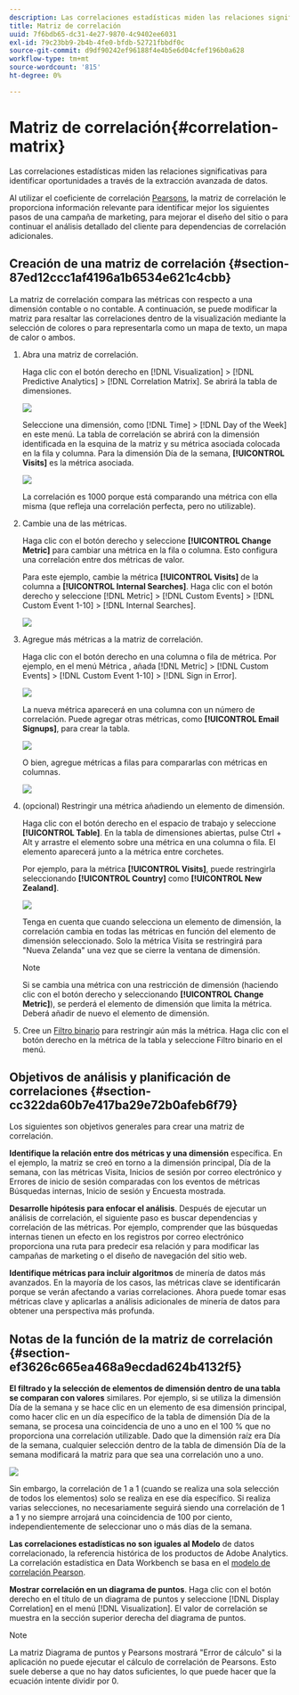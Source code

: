 ```yaml
---
description: Las correlaciones estadísticas miden las relaciones significativas para identificar oportunidades a través de la extracción avanzada de datos.
title: Matriz de correlación
uuid: 7f6bdb65-dc31-4e27-9870-4c9402ee6031
exl-id: 79c23bb9-2b4b-4fe0-bfdb-52721fbbdf0c
source-git-commit: d9df90242ef96188f4e4b5e6d04cfef196b0a628
workflow-type: tm+mt
source-wordcount: '815'
ht-degree: 0%

---
```


# Matriz de correlación{#correlation-matrix}

Las correlaciones estadísticas miden las relaciones significativas para identificar oportunidades a través de la extracción avanzada de datos.

Al utilizar el coeficiente de correlación [Pearsons](../../../../home/c-get-started/c-analysis-vis/c-correlation-analysis/c-correlation-pearsons.md#concept-5996cb8c89fd4df5b47b7318e7a1d29c), la matriz de correlación le proporciona información relevante para identificar mejor los siguientes pasos de una campaña de marketing, para mejorar el diseño del sitio o para continuar el análisis detallado del cliente para dependencias de correlación adicionales.

## Creación de una matriz de correlación {#section-87ed12ccc1af4196a1b6534e621c4cbb}

La matriz de correlación compara las métricas con respecto a una dimensión contable o no contable. A continuación, se puede modificar la matriz para resaltar las correlaciones dentro de la visualización mediante la selección de colores o para representarla como un mapa de texto, un mapa de calor o ambos.

1. Abra una matriz de correlación.

   Haga clic con el botón derecho en [!DNL Visualization] > [!DNL Predictive Analytics] > [!DNL Correlation Matrix]. Se abrirá la tabla de dimensiones.

   ![](assets/correlation_matrix_2.png)

   Seleccione una dimensión, como [!DNL Time] > [!DNL Day of the Week] en este menú. La tabla de correlación se abrirá con la dimensión identificada en la esquina de la matriz y su métrica asociada colocada en la fila y columna. Para la dimensión Día de la semana, **[!UICONTROL Visits]** es la métrica asociada.

   ![](assets/correlation_matrix_1.png)

   La correlación es 1000 porque está comparando una métrica con ella misma (que refleja una correlación perfecta, pero no utilizable).

1. Cambie una de las métricas.

   Haga clic con el botón derecho y seleccione **[!UICONTROL Change Metric]** para cambiar una métrica en la fila o columna. Esto configura una correlación entre dos métricas de valor.

   Para este ejemplo, cambie la métrica **[!UICONTROL Visits]** de la columna a **[!UICONTROL Internal Searches]**. Haga clic con el botón derecho y seleccione [!DNL Metric] > [!DNL Custom Events] > [!DNL Custom Event 1-10] > [!DNL Internal Searches].

   ![](assets/correlation_matrix_change_metric.png)

1. Agregue más métricas a la matriz de correlación.

   Haga clic con el botón derecho en una columna o fila de métrica. Por ejemplo, en el menú Métrica , añada [!DNL Metric] > [!DNL Custom Events] > [!DNL Custom Event 1-10] > [!DNL Sign in Error].

   ![](assets/correlation_matrix_11.png)

   La nueva métrica aparecerá en una columna con un número de correlación. Puede agregar otras métricas, como **[!UICONTROL Email Signups]**, para crear la tabla.

   ![](assets/correlation_matrix_6.png)

   O bien, agregue métricas a filas para compararlas con métricas en columnas.

   ![](assets/correlation_matrix_add_metric.png)

1. (opcional) Restringir una métrica añadiendo un elemento de dimensión.

   Haga clic con el botón derecho en el espacio de trabajo y seleccione **[!UICONTROL Table]**. En la tabla de dimensiones abiertas, pulse Ctrl + Alt y arrastre el elemento sobre una métrica en una columna o fila. El elemento aparecerá junto a la métrica entre corchetes.

   Por ejemplo, para la métrica **[!UICONTROL Visits]**, puede restringirla seleccionando **[!UICONTROL Country]** como **[!UICONTROL New Zealand]**.

   ![](assets/correlation_matrix_dim_element.png)

   Tenga en cuenta que cuando selecciona un elemento de dimensión, la correlación cambia en todas las métricas en función del elemento de dimensión seleccionado. Solo la métrica Visita se restringirá para &quot;Nueva Zelanda&quot; una vez que se cierre la ventana de dimensión.

   >[!NOTE]
   >
   >Si se cambia una métrica con una restricción de dimensión (haciendo clic con el botón derecho y seleccionando **[!UICONTROL Change Metric]**), se perderá el elemento de dimensión que limita la métrica. Deberá añadir de nuevo el elemento de dimensión.

1. Cree un [Filtro binario](../../../../home/c-get-started/c-analysis-vis/c-correlation-analysis/c-correlation-binary-filter.md#concept-24e1daff43c540f69019f236976da31c) para restringir aún más la métrica. Haga clic con el botón derecho en la métrica de la tabla y seleccione Filtro binario en el menú.

## Objetivos de análisis y planificación de correlaciones {#section-cc322da60b7e417ba29e72b0afeb6f79}

Los siguientes son objetivos generales para crear una matriz de correlación.

**Identifique la relación entre dos métricas y una dimensión** específica. En el ejemplo, la matriz se creó en torno a la dimensión principal, Día de la semana, con las métricas Visita, Inicios de sesión por correo electrónico y Errores de inicio de sesión comparadas con los eventos de métricas Búsquedas internas, Inicio de sesión y Encuesta mostrada.

**Desarrolle hipótesis para enfocar el análisis**. Después de ejecutar un análisis de correlación, el siguiente paso es buscar dependencias y correlación de las métricas. Por ejemplo, comprender que las búsquedas internas tienen un efecto en los registros por correo electrónico proporciona una ruta para predecir esa relación y para modificar las campañas de marketing o el diseño de navegación del sitio web.

**Identifique métricas para incluir algoritmos** de minería de datos más avanzados. En la mayoría de los casos, las métricas clave se identificarán porque se verán afectando a varias correlaciones. Ahora puede tomar esas métricas clave y aplicarlas a análisis adicionales de minería de datos para obtener una perspectiva más profunda.

## Notas de la función de la matriz de correlación {#section-ef3626c665ea468a9ecdad624b4132f5}

**El filtrado y la selección de elementos de dimensión dentro de una tabla se comparan con valores** similares. Por ejemplo, si se utiliza la dimensión Día de la semana y se hace clic en un elemento de esa dimensión principal, como hacer clic en un día específico de la tabla de dimensión Día de la semana, se procesa una coincidencia de uno a uno en el 100 % que no proporciona una correlación utilizable. Dado que la dimensión raíz era Día de la semana, cualquier selección dentro de la tabla de dimensión Día de la semana modificará la matriz para que sea una correlación uno a uno.

![](assets/correlation_matrix_10.png)

Sin embargo, la correlación de 1 a 1 (cuando se realiza una sola selección de todos los elementos) solo se realiza en ese día específico. Si realiza varias selecciones, no necesariamente seguirá siendo una correlación de 1 a 1 y no siempre arrojará una coincidencia de 100 por ciento, independientemente de seleccionar uno o más días de la semana.

**Las correlaciones estadísticas no son iguales al Modelo** de datos correlacionado, la referencia histórica de los productos de Adobe Analytics. La correlación estadística en Data Workbench se basa en el [modelo de correlación Pearson](../../../../home/c-get-started/c-analysis-vis/c-correlation-analysis/c-correlation-pearsons.md#concept-5996cb8c89fd4df5b47b7318e7a1d29c).

**Mostrar correlación en un diagrama de puntos**. Haga clic con el botón derecho en el título de un diagrama de puntos y seleccione [!DNL Display Correlation] en el menú [!DNL Visualization]. El valor de correlación se muestra en la sección superior derecha del diagrama de puntos.

>[!NOTE]
>
>La matriz Diagrama de puntos y Pearsons mostrará &quot;Error de cálculo&quot; si la aplicación no puede ejecutar el cálculo de correlación de Pearsons. Esto suele deberse a que no hay datos suficientes, lo que puede hacer que la ecuación intente dividir por 0.

